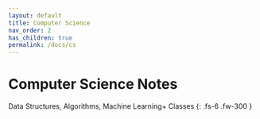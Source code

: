 ```yaml
---
layout: default
title: Computer Science
nav_order: 2
has_children: true
permalink: /docs/cs
---
```


# Computer Science Notes

Data Structures, Algorithms, Machine Learning+ Classes
{: .fs-6 .fw-300 }
